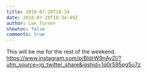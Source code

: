 ```yaml
---
title: 2018-07-20T18-34
date: 2018-07-20T18:34:49Z
author: Lee Turner
showtoc: false
comments: true
---
```


This will be me for the rest of the weekend. https://www.instagram.com/p/BldrW9nAyZl/?utm_source=ig_twitter_share&igshid=1q0r595pg5u7z

